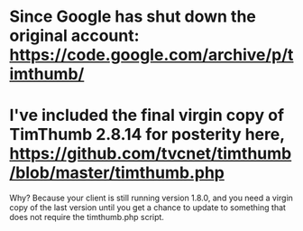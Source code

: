 # Since Google has shut down the original account: https://code.google.com/archive/p/timthumb/

# I've included the final virgin copy of TimThumb 2.8.14 for posterity here, https://github.com/tvcnet/timthumb/blob/master/timthumb.php

Why?
Because your client is still running version 1.8.0, and you need a virgin copy of the last version until you get a chance to update to something that does not require the timthumb.php script.
